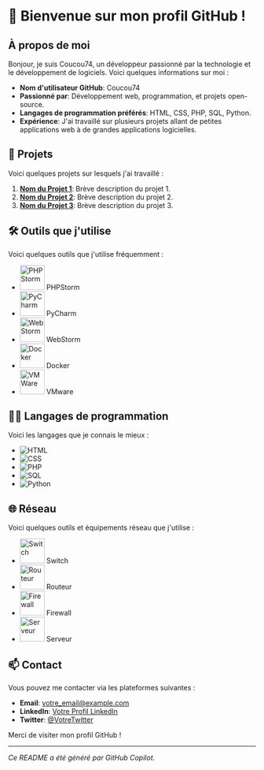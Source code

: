 # 👋 Bienvenue sur mon profil GitHub !

## À propos de moi

Bonjour, je suis Coucou74, un développeur passionné par la technologie et le développement de logiciels. Voici quelques informations sur moi :

- **Nom d'utilisateur GitHub**: Coucou74
- **Passionné par**: Développement web, programmation, et projets open-source.
- **Langages de programmation préférés**: HTML, CSS, PHP, SQL, Python.
- **Expérience**: J'ai travaillé sur plusieurs projets allant de petites applications web à de grandes applications logicielles.

## 🌟 Projets

Voici quelques projets sur lesquels j'ai travaillé :

1. **[Nom du Projet 1](lien_vers_projet_1)**: Brève description du projet 1.
2. **[Nom du Projet 2](lien_vers_projet_2)**: Brève description du projet 2.
3. **[Nom du Projet 3](lien_vers_projet_3)**: Brève description du projet 3.

## 🛠️ Outils que j'utilise

Voici quelques outils que j'utilise fréquemment :

- <img src="https://resources.jetbrains.com/storage/products/company/brand/logos/PhpStorm_icon.svg" alt="PHPStorm" width="50"/> PHPStorm
- <img src="https://resources.jetbrains.com/storage/products/company/brand/logos/PyCharm_icon.svg" alt="PyCharm" width="50"/> PyCharm
- <img src="https://resources.jetbrains.com/storage/products/company/brand/logos/WebStorm_icon.svg" alt="WebStorm" width="50"/> WebStorm
- <img src="https://www.docker.com/wp-content/uploads/2022/03/Moby-logo.png" alt="Docker" width="50"/> Docker
- <img src="https://upload.wikimedia.org/wikipedia/commons/3/3a/VMware_Workstation_16_icon.svg" alt="VMWare" width="50"/> VMware

## 👨‍💻 Langages de programmation

Voici les langages que je connais le mieux :

- ![HTML](https://img.shields.io/badge/HTML-E34F26?style=for-the-badge&logo=html5&logoColor=white)
- ![CSS](https://img.shields.io/badge/CSS-1572B6?style=for-the-badge&logo=css3&logoColor=white)
- ![PHP](https://img.shields.io/badge/PHP-777BB4?style=for-the-badge&logo=php&logoColor=white)
- ![SQL](https://img.shields.io/badge/SQL-4479A1?style=for-the-badge&logo=sql&logoColor=white)
- ![Python](https://img.shields.io/badge/Python-3776AB?style=for-the-badge&logo=python&logoColor=white)


## 🌐 Réseau

Voici quelques outils et équipements réseau que j'utilise :

- <img src="https://upload.wikimedia.org/wikipedia/commons/3/3a/Switch-icon.svg" alt="Switch" width="50"/> Switch
- <img src="https://upload.wikimedia.org/wikipedia/commons/1/10/Router-icon.svg" alt="Routeur" width="50"/> Routeur
- <img src="https://upload.wikimedia.org/wikipedia/commons/1/1b/Firewall-icon.svg" alt="Firewall" width="50"/> Firewall
- <img src="https://upload.wikimedia.org/wikipedia/commons/6/64/Server-icon.svg" alt="Serveur" width="50"/> Serveur

## 📫 Contact

Vous pouvez me contacter via les plateformes suivantes :

- **Email**: [votre_email@example.com](mailto:votre_email@example.com)
- **LinkedIn**: [Votre Profil LinkedIn](lien_vers_linkedin)
- **Twitter**: [@VotreTwitter](https://twitter.com/VotreTwitter)

Merci de visiter mon profil GitHub !

---

*Ce README a été généré par GitHub Copilot.*
